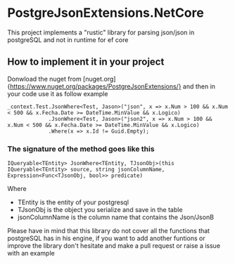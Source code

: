# PostgreJsonExtensions.NetCore

This project implements a "rustic" library for parsing json/json in postgreSQL and not in runtime for ef core

## How to implement it in your project

Donwload the nuget from [nuget.org]{https://www.nuget.org/packages/PostgreJsonExtensions/} and then in your code use it as follow example

    _context.Test.JsonWhere<Test, Jason>("json", x => x.Num > 100 && x.Num < 500 && x.Fecha.Date >= DateTime.MinValue && x.Logico)
                 .JsonWhere<Test, Jason>("json2", x => x.Num > 100 && x.Num < 500 && x.Fecha.Date >= DateTime.MinValue && x.Logico)
                 .Where(x => x.Id != Guid.Empty);
    
### The signature of the method goes like this
  
    IQueryable<TEntity> JsonWhere<TEntity, TJsonObj>(this IQueryable<TEntity> source, string jsonColumnName, Expression<Func<TJsonObj, bool>> predicate)
    
Where 
- TEntity is the entity of your postgresql
- TJsonObj is the object you serialize and save in the table
- jsonColumnName is the column name that contains the Json/JsonB

Please have in mind that this library do not cover all the functions that postgreSQL has in his engine, if you want to add another funtions or improve the library don't hesitate and make a pull request or raise a issue with an example
